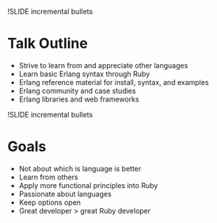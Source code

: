 !SLIDE incremental bullets

# Talk Outline

* Strive to learn from and appreciate other languages
* Learn basic Erlang syntax through Ruby
* Erlang reference material for install, syntax, and examples
* Erlang community and case studies
* Erlang libraries and web frameworks

!SLIDE incremental bullets

# Goals

* Not about which is language is better
* Learn from others
* Apply more functional principles into Ruby
* Passionate about languages
* Keep options open
* Great developer > great Ruby developer
